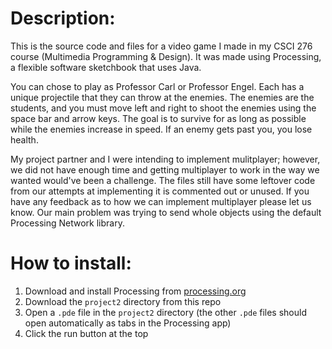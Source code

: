 # Description:
This is the source code and files for a video game I made in my CSCI 276 course (Multimedia Programming &amp; Design). It was made using Processing, a flexible software sketchbook that uses Java.

You can chose to play as Professor Carl or Professor Engel. Each has a unique projectile that they can throw at the enemies. The enemies are the students, and you must move left and right to shoot the enemies using the space bar and arrow keys. The goal is to survive for as long as possible while the enemies increase in speed. If an enemy gets past you, you lose health.

My project partner and I were intending to implement mulitplayer; however, we did not have enough time and getting multiplayer to work in the way we wanted would've been a challenge. The files still have some leftover code from our attempts at implementing it is commented out or unused. If you have any feedback as to how we can implement multiplayer please let us know. Our main problem was trying to send whole objects using the default Processing Network library.

# How to install:

1. Download and install Processing from [processing.org](https://processing.org/)
2. Download the ```project2``` directory from this repo
3. Open a ```.pde``` file in the ```project2``` directory (the other ```.pde``` files should open automatically as tabs in the Processing app)
4. Click the run button at the top
